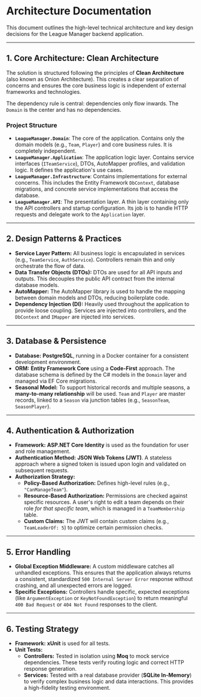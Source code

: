 # Architecture Documentation

This document outlines the high-level technical architecture and key design decisions for the League Manager backend application.

---

## 1. Core Architecture: Clean Architecture

The solution is structured following the principles of **Clean Architecture** (also known as Onion Architecture). This creates a clear separation of concerns and ensures the core business logic is independent of external frameworks and technologies.

The dependency rule is central: dependencies only flow inwards. The `Domain` is the center and has no dependencies.

### Project Structure

* **`LeagueManager.Domain`**: The core of the application. Contains only the domain models (e.g., `Team`, `Player`) and core business rules. It is completely independent.
* **`LeagueManager.Application`**: The application logic layer. Contains service interfaces (`ITeamService`), DTOs, AutoMapper profiles, and validation logic. It defines the application's use cases.
* **`LeagueManager.Infrastructure`**: Contains implementations for external concerns. This includes the Entity Framework `DbContext`, database migrations, and concrete service implementations that access the database.
* **`LeagueManager.API`**: The presentation layer. A thin layer containing only the API controllers and startup configuration. Its job is to handle HTTP requests and delegate work to the `Application` layer.

---

## 2. Design Patterns & Practices

* **Service Layer Pattern:** All business logic is encapsulated in services (e.g., `TeamService`, `AuthService`). Controllers remain thin and only orchestrate the flow of data.
* **Data Transfer Objects (DTOs):** DTOs are used for all API inputs and outputs. This decouples the public API contract from the internal database models.
* **AutoMapper:** The AutoMapper library is used to handle the mapping between domain models and DTOs, reducing boilerplate code.
* **Dependency Injection (DI):** Heavily used throughout the application to provide loose coupling. Services are injected into controllers, and the `DbContext` and `IMapper` are injected into services.

---

## 3. Database & Persistence

* **Database:** **PostgreSQL**, running in a Docker container for a consistent development environment.
* **ORM:** **Entity Framework Core** using a **Code-First** approach. The database schema is defined by the C# models in the `Domain` layer and managed via EF Core migrations.
* **Seasonal Model:** To support historical records and multiple seasons, a **many-to-many relationship** will be used. `Team` and `Player` are master records, linked to a `Season` via junction tables (e.g., `SeasonTeam`, `SeasonPlayer`).

---

## 4. Authentication & Authorization

* **Framework:** **ASP.NET Core Identity** is used as the foundation for user and role management.
* **Authentication Method:** **JSON Web Tokens (JWT)**. A stateless approach where a signed token is issued upon login and validated on subsequent requests.
* **Authorization Strategy:**
  * **Policy-Based Authorization:** Defines high-level rules (e.g., `"CanManageTeam"`).
  * **Resource-Based Authorization:** Permissions are checked against specific resources. A user's right to edit a team depends on their role *for that specific team*, which is managed in a `TeamMembership` table.
  * **Custom Claims:** The JWT will contain custom claims (e.g., `TeamLeaderOf: 5`) to optimize certain permission checks.

---

## 5. Error Handling

* **Global Exception Middleware:** A custom middleware catches all unhandled exceptions. This ensures that the application always returns a consistent, standardized `500 Internal Server Error` response without crashing, and all unexpected errors are logged.
* **Specific Exceptions:** Controllers handle specific, expected exceptions (like `ArgumentException` or `KeyNotFoundException`) to return meaningful `400 Bad Request` or `404 Not Found` responses to the client.

---

## 6. Testing Strategy

* **Framework:** **xUnit** is used for all tests.
* **Unit Tests:**
  * **Controllers:** Tested in isolation using **Moq** to mock service dependencies. These tests verify routing logic and correct HTTP response generation.
  * **Services:** Tested with a real database provider (**SQLite In-Memory**) to verify complex business logic and data interactions. This provides a high-fidelity testing environment.
